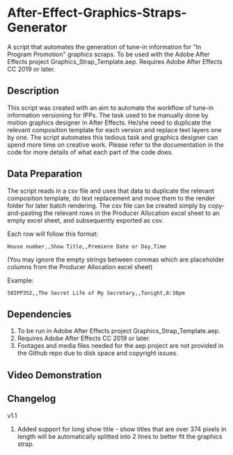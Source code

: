 # After-Effect-Graphics-Straps-Generator

A script that automates the generation of tune-in information for "In Program Promotion" graphics scraps. To be used with the Adobe After Effects project Graphics_Strap_Template.aep. Requires Adobe After Effects CC 2019 or later.

## Description
This script was created with an aim to automate the workflow of tune-in information versioning for IPPs. The task used to be manually done by motion graphics designer in After Effects. He/she need to duplicate the relevant composition template for each version and replace text layers one by one. The script automates this tedious task and graphics designer can spend more time on creative work. Please refer to the documentation in the code for more details of what each part of the code does.

## Data Preparation
The script reads in a csv file and uses that data to duplicate the relevant composition template, do text replacement and move them to the render folder for later batch rendering.
The csv file can be created simply by copy-and-pasting the relevant rows in the Producer Allocation excel sheet to an empty excel sheet, and subsequently exported as csv.

Each row will follow this format:
```
House number,,Show Title,,Premiere Date or Day,Time
```
(You may ignore the empty strings between commas which are placeholder columns from the Producer Allocation excel sheet)

Example:
```
50IPP352,,The Secret Life of My Secretary,,Tonight,8:10pm
```

## Dependencies
1. To be run in Adobe After Effects project Graphics_Strap_Template.aep.
2. Requires Adobe After Effects CC 2019 or later.
3. Footages and media files needed for the aep project are not provided in the Github repo due to disk space and copyright issues.

## Video Demonstration

## Changelog

v1.1
1. Added support for long show title - show titles that are over 374 pixels in length will be automatically splitted into 2 lines to better fit the graphics strap.
